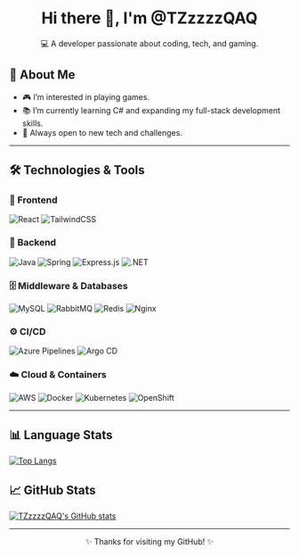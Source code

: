 <h1 align="center">Hi there 👋, I'm @TZzzzzQAQ</h1>
<p align="center">💻 A developer passionate about coding, tech, and gaming.</p>

## 🌟 About Me

- 🎮 I’m interested in playing games.
- 📚 I’m currently learning C# and expanding my full-stack development skills.
- 🚀 Always open to new tech and challenges.

---

## 🛠 Technologies & Tools

### 🎨 Frontend

![React](https://img.shields.io/badge/React-20232A?style=for-the-badge&logo=react&logoColor=61DAFB)
![TailwindCSS](https://img.shields.io/badge/Tailwind_CSS-38B2AC?style=for-the-badge&logo=tailwind-css&logoColor=white)

### 🔧 Backend

![Java](https://img.shields.io/badge/Java-007396?style=for-the-badge&logo=java&logoColor=white)
![Spring](https://img.shields.io/badge/Spring-6DB33F?style=for-the-badge&logo=spring&logoColor=white)
![Express.js](https://img.shields.io/badge/Express.js-000000?style=for-the-badge&logo=express&logoColor=white)
![.NET](https://img.shields.io/badge/.NET-512BD4?style=for-the-badge&logo=dotnet&logoColor=white)

### 🗄️ Middleware & Databases

![MySQL](https://img.shields.io/badge/MySQL-4479A1?style=for-the-badge&logo=mysql&logoColor=white)
![RabbitMQ](https://img.shields.io/badge/RabbitMQ-FF6600?style=for-the-badge&logo=rabbitmq&logoColor=white)
![Redis](https://img.shields.io/badge/Redis-DC382D?style=for-the-badge&logo=redis&logoColor=white)
![Nginx](https://img.shields.io/badge/Nginx-009639?style=for-the-badge&logo=nginx&logoColor=white)

### ⚙️ CI/CD

![Azure Pipelines](https://img.shields.io/badge/Azure_Pipelines-2560E0?style=for-the-badge&logo=azure-pipelines&logoColor=white)
![Argo CD](https://img.shields.io/badge/Argo_CD-FE5400?style=for-the-badge&logo=argo&logoColor=white)

### ☁️ Cloud & Containers

![AWS](https://img.shields.io/badge/AWS-232F3E?style=for-the-badge&logo=amazon-aws&logoColor=white)
![Docker](https://img.shields.io/badge/Docker-2496ED?style=for-the-badge&logo=docker&logoColor=white)
![Kubernetes](https://img.shields.io/badge/Kubernetes-326CE5?style=for-the-badge&logo=kubernetes&logoColor=white)
![OpenShift](https://img.shields.io/badge/OpenShift-EE0000?style=for-the-badge&logo=red-hat-open-shift&logoColor=white)

---

## 📊 Language Stats

[![Top Langs](https://github-readme-stats.vercel.app/api/top-langs/?username=TZzzzzQAQ&hide=swift,scss,html&theme=tokyonight&layout=compact)](https://github.com/anuraghazra/github-readme-stats)

## 📈 GitHub Stats

[![TZzzzzQAQ's GitHub stats](https://github-readme-stats.vercel.app/api?username=TZzzzzQAQ&show_icons=true&theme=tokyonight&count_private=true)](https://github.com/anuraghazra/github-readme-stats)

---

<p align="center">✨ Thanks for visiting my GitHub! ✨</p>
